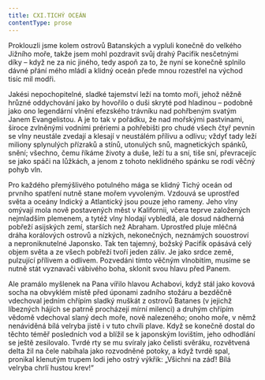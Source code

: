 ```yaml
---
title: CXI.TICHÝ OCEÁN
contentType: prose
---
```


  

Proklouzli jsme kolem ostrovů Batanských a vypluli konečně do velkého Jižního moře, takže jsem mohl pozdravit svůj drahý Pacifik nesčetnými díky – když ne za nic jiného, tedy aspoň za to, že nyní se konečně splnilo dávné přání mého mládí a klidný oceán přede mnou rozestřel na východ tisíc mil modři.

Jakési nepochopitelné, sladké tajemství leží na tomto moři, jehož něžně hrůzné oddychování jako by hovořilo o duši skryté pod hladinou – podobně jako ono legendární vlnění efezského trávníku nad pohřbeným svatým Janem Evangelistou. A je to tak v pořádku, že nad mořskými pastvinami, široce zvlněnými vodními prériemi a pohřebišti pro chudé všech čtyř pevnin se vlny neustále zvedají a klesají v neustálém přílivu a odlivu; vždyť tady leží miliony splynulých přízraků a stínů, utonulých snů, magnetických spánků, snění; všechno, čemu říkáme životy a duše, leží tu a sní, tiše sní, převracejíc se jako spáči na lůžkách, a jenom z tohoto neklidného spánku se rodí věčný pohyb vln.

Pro každého přemýšlivého potulného mága se klidný Tichý oceán od prvního spatření nutně stane mořem vyvoleným. Vzdouvá se uprostřed světa a oceány Indický a Atlantický jsou pouze jeho rameny. Jeho vlny omývají mola nově postavených měst v Kalifornii, včera teprve založených nejmladším plemenem, a tytéž vlny hlodají vybledlá, ale dosud nádherná pobřeží asijských zemí, starších než Abraham. Uprostřed pluje mléčná dráha korálových ostrovů a nízkých, nekonečných, neznámých souostroví a neproniknutelné Japonsko. Tak ten tajemný, božský Pacifik opásává celý objem světa a ze všech pobřeží tvoří jeden záliv. Je jako srdce země, pulzující přílivem a odlivem. Pozvedáni tímto věčným vlnobitím, musíme se nutně stát vyznavači vábivého boha, sklonit svou hlavu před Panem.

Ale pramálo myšlenek na Pana vířilo hlavou Achabovi, když stál jako kovová socha na obvyklém místě před úponami zadního stožáru a bezděčně vdechoval jedním chřípím sladký muškát z ostrovů Batanes (v jejichž líbezných hájích se patrně procházejí mírní milenci) a druhým chřípím vědomě vdechoval slaný dech moře, nově nalezeného; onoho moře, v němž nenáviděná bílá velryba jistě i v tuto chvíli plave. Když se konečně dostal do těchto téměř posledních vod a blížil se k japonským lovištím, jeho odhodlání se ještě zesilovalo. Tvrdé rty se mu svíraly jako čelisti svěráku, rozvětvená delta žil na čele nabíhala jako rozvodněné potoky, a když tvrdě spal, pronikal klenutým trupem lodi jeho ostrý výkřik: „Všichni na záď! Bílá velryba chrlí hustou krev!“
